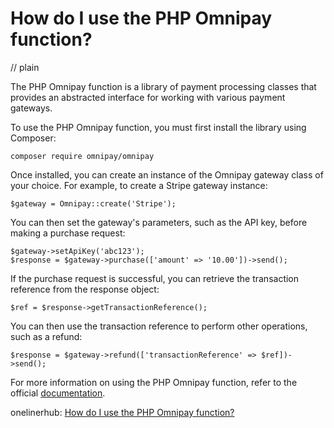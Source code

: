# How do I use the PHP Omnipay function?
// plain

The PHP Omnipay function is a library of payment processing classes that provides an abstracted interface for working with various payment gateways.

To use the PHP Omnipay function, you must first install the library using Composer:

```
composer require omnipay/omnipay
```

Once installed, you can create an instance of the Omnipay gateway class of your choice. For example, to create a Stripe gateway instance:

```
$gateway = Omnipay::create('Stripe');
```

You can then set the gateway's parameters, such as the API key, before making a purchase request:

```
$gateway->setApiKey('abc123');
$response = $gateway->purchase(['amount' => '10.00'])->send();
```

If the purchase request is successful, you can retrieve the transaction reference from the response object:

```
$ref = $response->getTransactionReference();
```

You can then use the transaction reference to perform other operations, such as a refund:

```
$response = $gateway->refund(['transactionReference' => $ref])->send();
```

For more information on using the PHP Omnipay function, refer to the official [documentation](https://omnipay.thephpleague.com/).

onelinerhub: [How do I use the PHP Omnipay function?](https://onelinerhub.com/php-omnipay/how-do-i-use-the-php-omnipay-function)